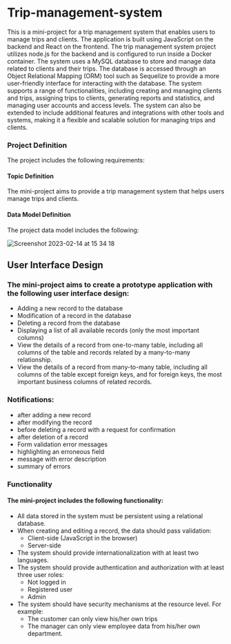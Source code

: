 # Trip-management-system

<p> This is a mini-project for a trip management system that enables users to manage trips and clients. 
The application is built using JavaScript on the backend and React on the frontend. 
The trip management system project utilizes node.js for the backend and is configured to run inside a Docker container. 
The system uses a MySQL database to store and manage data related to clients and their trips. 
The database is accessed through an Object Relational Mapping (ORM) tool such as Sequelize to provide a more user-friendly interface for interacting with the database. 
The system supports a range of functionalities, including creating and managing clients and trips, assigning trips to clients, generating reports and statistics, and managing user accounts and access levels. 
The system can also be extended to include additional features and integrations with other tools and systems, making it a flexible and scalable solution for managing trips and clients.</p>

### Project Definition

The project includes the following requirements:

#### Topic Definition
The mini-project aims to provide a trip management system that helps users manage trips and clients.

#### Data Model Definition
The project data model includes the following:

![Screenshot 2023-02-14 at 15 34 18](https://user-images.githubusercontent.com/77849594/218768689-86a28c29-dacb-4515-b168-ab332ffcf3f6.png)

## User Interface Design
### The mini-project aims to create a prototype application with the following user interface design:

- Adding a new record to the database
- Modification of a record in the database
- Deleting a record from the database
- Displaying a list of all available records (only the most important columns)
- View the details of a record from one-to-many table, including all columns of the table and records related by a many-to-many relationship.
- View the details of a record from many-to-many table, including all columns of the table except foreign keys, and for foreign keys, the most important business columns of related records.


### Notifications:
- after adding a new record
- after modifying the record
- before deleting a record with a request for confirmation
- after deletion of a record
- Form validation error messages
- highlighting an erroneous field
- message with error description
- summary of errors

### Functionality

#### The mini-project includes the following functionality:

- All data stored in the system must be persistent using a relational database.
- When creating and editing a record, the data should pass validation:
  - Client-side (JavaScript in the browser) 
  - Server-side
- The system should provide internationalization with at least two languages.
- The system should provide authentication and authorization with at least three user roles:
  - Not logged in
  - Registered user
  - Admin
- The system should have security mechanisms at the resource level. For example:
  - The customer can only view his/her own trips
  - The manager can only view employee data from his/her own department.
